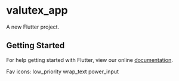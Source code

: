 # valutex_app

A new Flutter project.

## Getting Started

For help getting started with Flutter, view our online
[documentation](https://flutter.io/).

Fav icons:
    low_priority
    wrap_text
    power_input
    